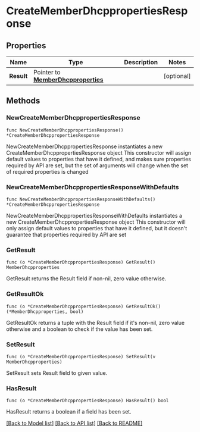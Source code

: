 # CreateMemberDhcppropertiesResponse

## Properties

Name | Type | Description | Notes
------------ | ------------- | ------------- | -------------
**Result** | Pointer to [**MemberDhcpproperties**](MemberDhcpproperties.md) |  | [optional] 

## Methods

### NewCreateMemberDhcppropertiesResponse

`func NewCreateMemberDhcppropertiesResponse() *CreateMemberDhcppropertiesResponse`

NewCreateMemberDhcppropertiesResponse instantiates a new CreateMemberDhcppropertiesResponse object
This constructor will assign default values to properties that have it defined,
and makes sure properties required by API are set, but the set of arguments
will change when the set of required properties is changed

### NewCreateMemberDhcppropertiesResponseWithDefaults

`func NewCreateMemberDhcppropertiesResponseWithDefaults() *CreateMemberDhcppropertiesResponse`

NewCreateMemberDhcppropertiesResponseWithDefaults instantiates a new CreateMemberDhcppropertiesResponse object
This constructor will only assign default values to properties that have it defined,
but it doesn't guarantee that properties required by API are set

### GetResult

`func (o *CreateMemberDhcppropertiesResponse) GetResult() MemberDhcpproperties`

GetResult returns the Result field if non-nil, zero value otherwise.

### GetResultOk

`func (o *CreateMemberDhcppropertiesResponse) GetResultOk() (*MemberDhcpproperties, bool)`

GetResultOk returns a tuple with the Result field if it's non-nil, zero value otherwise
and a boolean to check if the value has been set.

### SetResult

`func (o *CreateMemberDhcppropertiesResponse) SetResult(v MemberDhcpproperties)`

SetResult sets Result field to given value.

### HasResult

`func (o *CreateMemberDhcppropertiesResponse) HasResult() bool`

HasResult returns a boolean if a field has been set.


[[Back to Model list]](../README.md#documentation-for-models) [[Back to API list]](../README.md#documentation-for-api-endpoints) [[Back to README]](../README.md)


